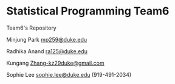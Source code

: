 Statistical Programming Team6
=====



Team6's Repository

Minjung Park mp259@duke.edu

Radhika Anand ra125@duke.edu

Kungang Zhang-kz29duke@gmail.com

Sophie Lee sophie.lee@duke.edu   (919-491-2034)
